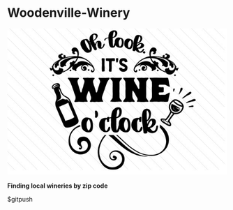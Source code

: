 # Woodenville-Winery

![Winery](Oh-look-its-wine-o-clock-1.jpg)

**Finding local wineries by zip code**

$gitpush
